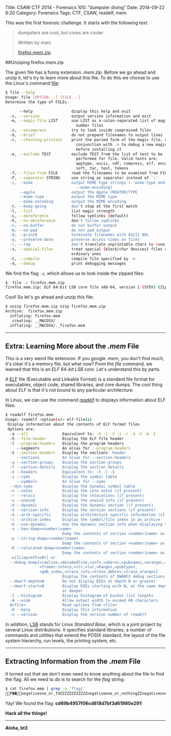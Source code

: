 Title:  CSAW CTF 2014 - Forensics 100: "dumpster diving"
Date: 2014-09-22 6:20
Category: Forensics
Tags: CTF, CSAW, readelf, mem



This was the first forensic challenge. It starts with the following text:

> dumpsters are cool, but cores are cooler
>
> Written by marc
>
> [firefox.mem.zip]



##Unziping firefox.mem.zip

The given file has a funny extension *.mem.zip*. Before we go ahead and unzip it, let's try to learn more about this file. To do this we choose to use the Linux's command [file]:

```sh
$ file --help
Usage: file [OPTION...] [FILE...]
Determine the type of FILEs.

      --help                 display this help and exit
  -v, --version              output version information and exit
  -m, --magic-file LIST      use LIST as a colon-separated list of magic
                               number files
  -z, --uncompress           try to look inside compressed files
  -b, --brief                do not prepend filenames to output lines
  -c, --checking-printout    print the parsed form of the magic file, use in
                               conjunction with -m to debug a new magic file
                               before installing it
  -e, --exclude TEST         exclude TEST from the list of test to be
                               performed for file. Valid tests are:
                               apptype, ascii, cdf, compress, elf, encoding,
                               soft, tar, text, tokens
  -f, --files-from FILE      read the filenames to be examined from FILE
  -F, --separator STRING     use string as separator instead of `:'
  -i, --mime                 output MIME type strings (--mime-type and
                               --mime-encoding)
      --apple                output the Apple CREATOR/TYPE
      --mime-type            output the MIME type
      --mime-encoding        output the MIME encoding
  -k, --keep-going           don't stop at the first match
  -l, --list                 list magic strength
  -L, --dereference          follow symlinks (default)
  -h, --no-dereference       don't follow symlinks
  -n, --no-buffer            do not buffer output
  -N, --no-pad               do not pad output
  -0, --print0               terminate filenames with ASCII NUL
  -p, --preserve-date        preserve access times on files
  -r, --raw                  don't translate unprintable chars to \ooo
  -s, --special-files        treat special (block/char devices) files as
                             ordinary ones
  -C, --compile              compile file specified by -m
  -d, --debug                print debugging messages
```

We find the flag ```-z```, which allows us to look inside the zipped files:

```sh
$  file -z firefox.mem.zip
firefox.mem.zip: ELF 64-bit LSB core file x86-64, version 1 (SYSV) (Zip archive data, at least v2.0 to extract)
```
Cool! So let's go ahead and unzip this file:

```sh
$ unzip firefox.mem.zip nzip firefox.mem.zip
Archive:  firefox.mem.zip
  inflating: firefox.mem
   creating: __MACOSX/
  inflating: __MACOSX/._firefox.mem
```

--------



## Extra: Learning More about the *.mem* File

This is a very weird file extension. If you google *.mem*, you don't find much, it's clear it's a memory file, but what now?  From the *file* command, we learned that this is an *ELF 64-bit LSB core*. Let's understand this by parts.

A [ELF] file  (Executable and Linkable Format) is a standard file format for executables, object code, shared libraries, and core dumps. The cool thing about ELF is that it's not bound to any particular architecture.

In Linux, we can use the command [readelf] to displays information about ELF files:


```sh
$ readelf firefox.mem
Usage: readelf <option(s)> elf-file(s)
 Display information about the contents of ELF format files
 Options are:
  -a --all               Equivalent to: -h -l -S -s -r -d -V -A -I
  -h --file-header       Display the ELF file header
  -l --program-headers   Display the program headers
     --segments          An alias for --program-headers
  -S --section-headers   Display the sections' header
     --sections          An alias for --section-headers
  -g --section-groups    Display the section groups
  -t --section-details   Display the section details
  -e --headers           Equivalent to: -h -l -S
  -s --syms              Display the symbol table
     --symbols           An alias for --syms
  --dyn-syms             Display the dynamic symbol table
  -n --notes             Display the core notes (if present)
  -r --relocs            Display the relocations (if present)
  -u --unwind            Display the unwind info (if present)
  -d --dynamic           Display the dynamic section (if present)
  -V --version-info      Display the version sections (if present)
  -A --arch-specific     Display architecture specific information (if any)
  -c --archive-index     Display the symbol/file index in an archive
  -D --use-dynamic       Use the dynamic section info when displaying symbols
  -x --hex-dump=<number|name>
                         Dump the contents of section <number|name> as bytes
  -p --string-dump=<number|name>
                         Dump the contents of section <number|name> as strings
  -R --relocated-dump=<number|name>
                         Dump the contents of section <number|name> as relocated bytes
  -w[lLiaprmfFsoRt] or
  --debug-dump[=rawline,=decodedline,=info,=abbrev,=pubnames,=aranges,=macro,=frames,
               =frames-interp,=str,=loc,=Ranges,=pubtypes,
               =gdb_index,=trace_info,=trace_abbrev,=trace_aranges]
                         Display the contents of DWARF2 debug sections
  --dwarf-depth=N        Do not display DIEs at depth N or greater
  --dwarf-start=N        Display DIEs starting with N, at the same depth
                         or deeper
  -I --histogram         Display histogram of bucket list lengths
  -W --wide              Allow output width to exceed 80 characters
  @<file>                Read options from <file>
  -H --help              Display this information
  -v --version           Display the version number of readelf

```


In addition, [LSB] stands for *Linux Standard Base*, which is a joint project by several Linux distributions. It specifies standard libraries, a number of commands and utilities that extend the POSIX standard, the layout of the file system hierarchy, run levels, the printing system, etc.




---

## Extracting Information from the *.mem* File

It turned out that we don't even need to know anything about the file to find the flag. All we need to do is to search for the *flag* string:

```sh
$ cat firefox.mem | grep -a 'flag{'
P��negativeone_or_fdZZZZZZZZZZZZnegativeone_or_nothingZZnegativeone_or_ssize_tZZd_name_extra_sizeZZZZZZZZZZZZnull_or_dirent_ptrZZZZZZZZZZOSFILE_SIZEOF_DIRZZZZZZZZZZZZ���� 3���������ZZZZZZZH�f�L��L��ZZ����@�m���������ZZZZZZZAG�@r���y��ZZZZZZZZflag{cd69b4957f06cd818d7bf3d61980e291}
```

Yay! We found the flag: **cd69b4957f06cd818d7bf3d61980e291**!

**Hack all the things!**


[LSB]: http://en.wikipedia.org/wiki/Linux_Standard_Base
[readelf]: http://linux.die.net/man/1/readelf
[file]: http://en.wikipedia.org/wiki/File_(command)
[firefox.mem.zip]: https://ctf.isis.poly.edu/static/uploads/606580b079e73e14ab2751e35d22ad44/firefox.mem.zip
[ELF]: http://en.wikipedia.org/wiki/Executable_and_Linkable_Format



----

**Aloha, bt3**